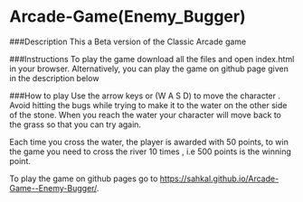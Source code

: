 # Arcade-Game(Enemy_Bugger)
###Description This a Beta version of the Classic Arcade game

###Instructions To play the game download all the files and open index.html in your browser. Alternatively, you can play the game on github page given in the description below

###How to play Use the arrow keys or (W A S D) to move the character . Avoid hitting the bugs while trying to make it to the water on the other side of the stone. When you reach the water your character will move back to the grass so that you can try again.

Each time you cross the water, the player is awarded with 50 points, to win the game you need to cross the river 10 times , i.e 500 points is the winning point.

To play the game on github pages go to https://sahkal.github.io/Arcade-Game--Enemy-Bugger/.
